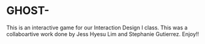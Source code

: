# GHOST-
This is an interactive game for our Interaction Design I class. This was a collaboartive work done by Jess Hyesu Lim and Stephanie Gutierrez. Enjoy!!
